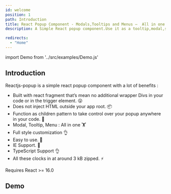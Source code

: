 ```yaml
---
id: welcome
position: 1
path: Introduction
title: React Popup Component - Modals,Tooltips and Menus —  All in one
description: A Simple React popup component.Use it as a tooltip,modal,sub-menu and match more ...

redirects:
  - "Home"
---
```


import Demo from '../src/examples/Demo.js'

## Introduction

Reactjs-popup is a simple react popup component with a lot of benefits :

- Built with react fragment that’s mean no additional wrapper Divs in your code or in the trigger element. 😮
- Does not inject HTML outside your app root. 📦
- Function as children pattern to take control over your popup anywhere in your code. 💪
- Modal, Tooltip, Menu : All in one 🏋️
- Full style customization 👌
- Easy to use. 🚀
- IE Support. 🚀
- TypeScript Support 👌
- All these clocks in at around 3 kB zipped. ⚡️

Requires React >= 16.0

## Demo

<Demo />
